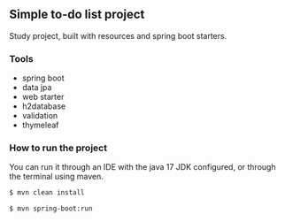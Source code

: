 ## Simple to-do list project

Study project, built with resources and spring boot starters.

### Tools
- spring boot
- data jpa
- web starter
- h2database
- validation
- thymeleaf

### How to run the project

You can run it through an IDE with the java 17 JDK configured, or through the terminal using maven.

```bash
$ mvn clean install

$ mvn spring-boot:run
```